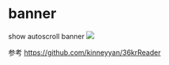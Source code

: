 # banner
show autoscroll banner
![](https://github.com/guodongxiaren/ImageCache/raw/master/Logo/foryou.gif)


参考 https://github.com/kinneyyan/36krReader
